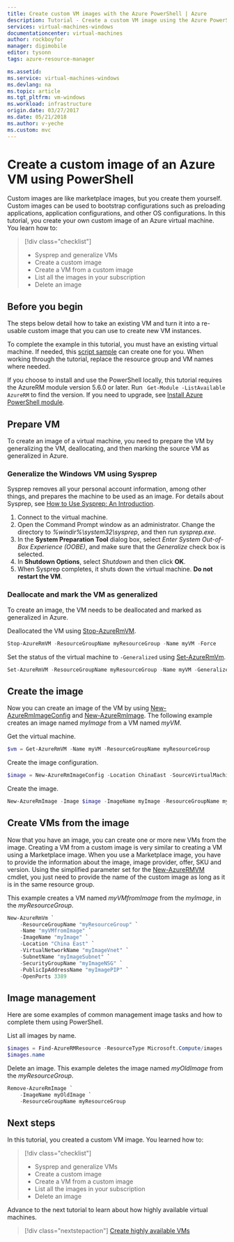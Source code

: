 ```yaml
---
title: Create custom VM images with the Azure PowerShell | Azure
description: Tutorial - Create a custom VM image using the Azure PowerShell.
services: virtual-machines-windows
documentationcenter: virtual-machines
author: rockboyfor
manager: digimobile
editor: tysonn
tags: azure-resource-manager

ms.assetid: 
ms.service: virtual-machines-windows
ms.devlang: na
ms.topic: article
ms.tgt_pltfrm: vm-windows
ms.workload: infrastructure
origin.date: 03/27/2017
ms.date: 05/21/2018
ms.author: v-yeche
ms.custom: mvc
---
```


# Create a custom image of an Azure VM using PowerShell

Custom images are like marketplace images, but you create them yourself. Custom images can be used to bootstrap configurations such as preloading applications, application configurations, and other OS configurations. In this tutorial, you create your own custom image of an Azure virtual machine. You learn how to:

> [!div class="checklist"]
> * Sysprep and generalize VMs
> * Create a custom image
> * Create a VM from a custom image
> * List all the images in your subscription
> * Delete an image

## Before you begin

The steps below detail how to take an existing VM and turn it into a re-usable custom image that you can use to create new VM instances.

To complete the example in this tutorial, you must have an existing virtual machine. If needed, this [script sample](../scripts/virtual-machines-windows-powershell-sample-create-vm.md) can create one for you. When working through the tutorial, replace the resource group and VM names where needed.

<!--[!INCLUDE [cloud-shell-try-it.md|cloud-shell-powershell](../../../includes/cloud-shell-powershell.md)]-->

If you choose to install and use the PowerShell locally, this tutorial requires the AzureRM module version 5.6.0 or later. Run ` Get-Module -ListAvailable AzureRM` to find the version. If you need to upgrade, see [Install Azure PowerShell module](https://docs.microsoft.com/powershell/azure/install-azurerm-ps).

## Prepare VM

To create an image of a virtual machine, you need to prepare the VM by generalizing the VM, deallocating, and then marking the source VM as generalized in Azure.

### Generalize the Windows VM using Sysprep

Sysprep removes all your personal account information, among other things, and prepares the machine to be used as an image. For details about Sysprep, see [How to Use Sysprep: An Introduction](http://technet.microsoft.com/library/bb457073.aspx).

1. Connect to the virtual machine.
2. Open the Command Prompt window as an administrator. Change the directory to *%windir%\system32\sysprep*, and then run *sysprep.exe*.
3. In the **System Preparation Tool** dialog box, select *Enter System Out-of-Box Experience (OOBE)*, and make sure that the *Generalize* check box is selected.
4. In **Shutdown Options**, select *Shutdown* and then click **OK**.
5. When Sysprep completes, it shuts down the virtual machine. **Do not restart the VM**.

### Deallocate and mark the VM as generalized

To create an image, the VM needs to be deallocated and marked as generalized in Azure.

Deallocated the VM using [Stop-AzureRmVM](https://docs.microsoft.com/powershell/module/azurerm.compute/stop-azurermvm).

```powershell
Stop-AzureRmVM -ResourceGroupName myResourceGroup -Name myVM -Force
```

Set the status of the virtual machine to `-Generalized` using [Set-AzureRmVm](https://docs.microsoft.com/powershell/module/azurerm.compute/set-azurermvm). 

```powershell
Set-AzureRmVM -ResourceGroupName myResourceGroup -Name myVM -Generalized
```

## Create the image

Now you can create an image of the VM by using [New-AzureRmImageConfig](https://docs.microsoft.com/powershell/module/azurerm.compute/new-azurermimageconfig) and [New-AzureRmImage](https://docs.microsoft.com/powershell/module/azurerm.compute/new-azurermimage). The following example creates an image named *myImage* from a VM named *myVM*.

Get the virtual machine. 

```powershell
$vm = Get-AzureRmVM -Name myVM -ResourceGroupName myResourceGroup
```

Create the image configuration.

```powershell
$image = New-AzureRmImageConfig -Location ChinaEast -SourceVirtualMachineId $vm.ID 
```

Create the image.

```powershell
New-AzureRmImage -Image $image -ImageName myImage -ResourceGroupName myResourceGroup
```	

## Create VMs from the image

Now that you have an image, you can create one or more new VMs from the image. Creating a VM from a custom image is very similar to creating a VM using a Marketplace image. When you use a Marketplace image, you have to provide the information about the image, image provider, offer, SKU and version. Using the simplified parameter set for the [New-AzureRMVM]() cmdlet, you just need to provide the name of the custom image as long as it is in the same resource group. 

This example creates a VM named *myVMfromImage* from the *myImage*, in the *myResourceGroup*.

```powershell
New-AzureRmVm `
    -ResourceGroupName "myResourceGroup" `
    -Name "myVMfromImage" `
	-ImageName "myImage" `
    -Location "China East" `
    -VirtualNetworkName "myImageVnet" `
    -SubnetName "myImageSubnet" `
    -SecurityGroupName "myImageNSG" `
    -PublicIpAddressName "myImagePIP" `
    -OpenPorts 3389
```

## Image management 

Here are some examples of common management image tasks and how to complete them using PowerShell.

List all images by name.

```powershell
$images = Find-AzureRMResource -ResourceType Microsoft.Compute/images 
$images.name
```

Delete an image. This example deletes the image named *myOldImage* from the *myResourceGroup*.

```powershell
Remove-AzureRmImage `
    -ImageName myOldImage `
	-ResourceGroupName myResourceGroup
```

## Next steps

In this tutorial, you created a custom VM image. You learned how to:

> [!div class="checklist"]
> * Sysprep and generalize VMs
> * Create a custom image
> * Create a VM from a custom image
> * List all the images in your subscription
> * Delete an image

Advance to the next tutorial to learn about how highly available virtual machines.

> [!div class="nextstepaction"]
> [Create highly available VMs](tutorial-availability-sets.md)

<!--Update_Description: update meta properties, wording update -->

